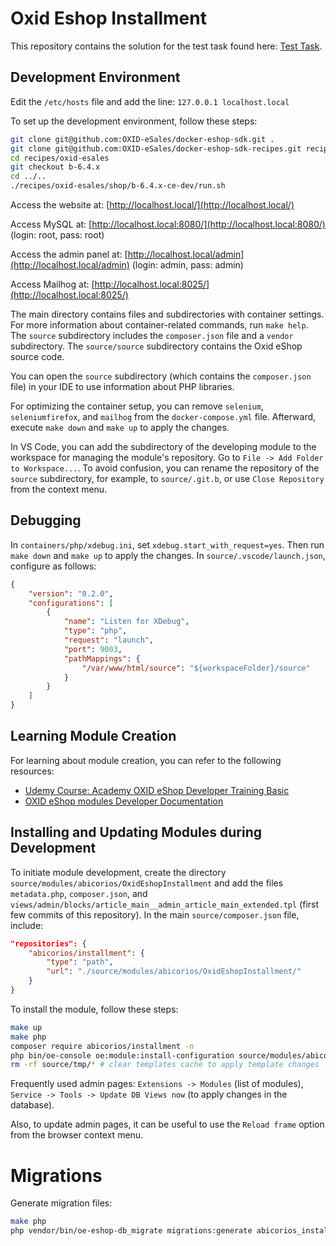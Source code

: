 # Oxid Eshop Installment
This repository contains the solution for the test task found here: [Test Task](https://drive.google.com/drive/folders/1drDJmsZ9IEB7ZD4oNTHzS34uO5L-5eCt).

## Development Environment

Edit the `/etc/hosts` file and add the line: `127.0.0.1 localhost.local`

To set up the development environment, follow these steps:
```bash
git clone git@github.com:OXID-eSales/docker-eshop-sdk.git .
git clone git@github.com:OXID-eSales/docker-eshop-sdk-recipes.git recipes/oxid-esales
cd recipes/oxid-esales
git checkout b-6.4.x
cd ../..
./recipes/oxid-esales/shop/b-6.4.x-ce-dev/run.sh
```
Access the website at: [http://localhost.local/](http://localhost.local/)

Access MySQL at: [http://localhost.local:8080/](http://localhost.local:8080/) (login: root, pass: root)

Access the admin panel at: [http://localhost.local/admin](http://localhost.local/admin) (login: admin, pass: admin)

Access Mailhog at: [http://localhost.local:8025/](http://localhost.local:8025/)

The main directory contains files and subdirectories with container settings. For more information about container-related commands, run `make help`. The `source` subdirectory includes the `composer.json` file and a `vendor` subdirectory. The `source/source` subdirectory contains the Oxid eShop source code.

You can open the `source` subdirectory (which contains the `composer.json` file) in your IDE to use information about PHP libraries.

For optimizing the container setup, you can remove `selenium`, `seleniumfirefox`, and `mailhog` from the `docker-compose.yml` file. Afterward, execute `make down` and `make up` to apply the changes.

In VS Code, you can add the subdirectory of the developing module to the workspace for managing the module's repository. Go to `File -> Add Folder to Workspace...`. To avoid confusion, you can rename the repository of the `source` subdirectory, for example, to `source/.git.b`, or use `Close Repository` from the context menu.

## Debugging

In `containers/php/xdebug.ini`, set `xdebug.start_with_request=yes`. Then run `make down` and `make up` to apply the changes. In `source/.vscode/launch.json`, configure as follows:
```json
{
    "version": "0.2.0",
    "configurations": [
        {
            "name": "Listen for XDebug",
            "type": "php",
            "request": "launch",
            "port": 9003,
            "pathMappings": {
                "/var/www/html/source": "${workspaceFolder}/source"
            }
        }
    ]
}
```

## Learning Module Creation

For learning about module creation, you can refer to the following resources:
- [Udemy Course: Academy OXID eShop Developer Training Basic](https://www.udemy.com/course/academy-oxid-eshop-developer-training-basic/learn/lecture/17262346)
- [OXID eShop modules Developer Documentation](https://docs.oxid-esales.com/developer/en/6.4/development/modules_components_themes/module/index.html)

## Installing and Updating Modules during Development

To initiate module development, create the directory `source/modules/abicorios/OxidEshopInstallment` and add the files `metadata.php`, `composer.json`, and `views/admin/blocks/article_main__admin_article_main_extended.tpl` (first few commits of this repository). In the main `source/composer.json` file, include:
```json
"repositories": {
    "abicorios/installment": {
        "type": "path",
        "url": "./source/modules/abicorios/OxidEshopInstallment/"
    }
}
```

To install the module, follow these steps:
```bash
make up
make php
composer require abicorios/installment -n
php bin/oe-console oe:module:install-configuration source/modules/abicorios/OxidEshopInstallment # apply metadata changes
rm -rf source/tmp/* # clear templates cache to apply template changes
```

Frequently used admin pages: `Extensions -> Modules` (list of modules), `Service -> Tools -> Update DB Views now` (to apply changes in the database).

Also, to update admin pages, it can be useful to use the `Reload frame` option from the browser context menu.

# Migrations

Generate migration files:
```bash
make php
php vendor/bin/oe-eshop-db_migrate migrations:generate abicorios_installment
```